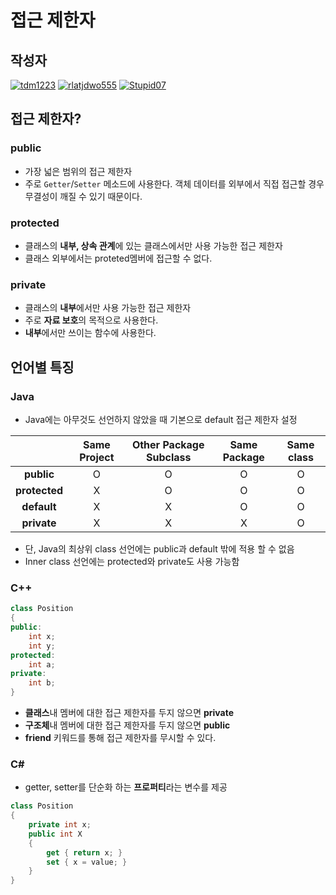 # **접근 제한자**

## 작성자
[![tdm1223](https://avatars1.githubusercontent.com/u/21440957?s=100&v=4)](https://github.com/tdm1223)
[![rlatjdwo555](https://avatars0.githubusercontent.com/u/28692938?s=100&v=4)](https://github.com/rlatjdwo555)
[![Stupid07](https://avatars1.githubusercontent.com/u/35564566?s=100&v=4)](https://github.com/Stupid07)

## 접근 제한자?

### public
- 가장 넓은 범위의 접근 제한자
- 주로 `Getter`/`Setter` 메소드에 사용한다. 객체 데이터를 외부에서 직접 접근할 경우 무결성이 깨질 수 있기 때문이다.

### protected
- 클래스의 **내부, 상속 관계**에 있는 클래스에서만 사용 가능한 접근 제한자
- 클래스 외부에서는 proteted멤버에 접근할 수 없다.

### private
- 클래스의 **내부**에서만 사용 가능한 접근 제한자
- 주로 **자료 보호**의 목적으로 사용한다.
- **내부**에서만 쓰이는 함수에 사용한다.

## 언어별 특징
### Java
- Java에는 아무것도 선언하지 않았을 때 기본으로 default 접근 제한자 설정

|  | Same Project | Other Package Subclass | Same Package | Same class |
|:--------:|:--------:|:--------:|:--------:|:--------:|
| **public** | O | O | O | O |
| **protected** | X | O | O | O |
| **default** | X | X | O | O |
| **private** | X | X | X | O |
- 단, Java의 최상위 class 선언에는 public과 default 밖에 적용 할 수 없음
- Inner class 선언에는 protected와 private도 사용 가능함

### C++
```cpp
class Position
{
public:
    int x;
    int y;
protected:
    int a;
private:
    int b;
}
```
- **클래스**내 멤버에 대한 접근 제한자를 두지 않으면 **private**
- **구조체**내 멤버에 대한 접근 제한자를 두지 않으면 **public**
- **friend** 키워드를 통해 접근 제한자를 무시할 수 있다.

### C#
- getter, setter를 단순화 하는 **프로퍼티**라는 변수를 제공
```csharp
class Position
{
    private int x;
    public int X
    {
        get { return x; }
        set { x = value; }
    }
}

```
